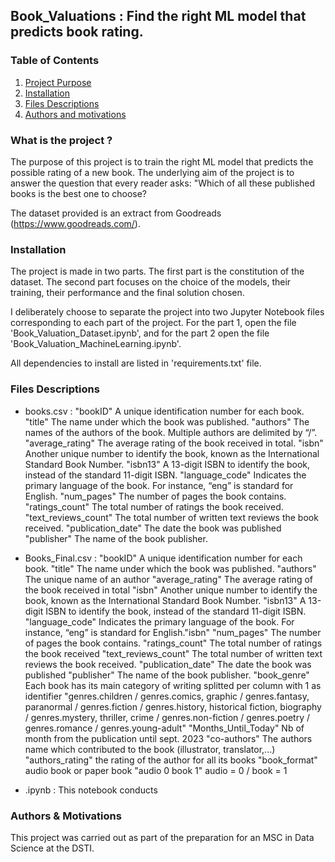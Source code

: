## Book_Valuations : Find the right ML model that predicts book rating.


### Table of Contents

1. [Project Purpose](#projet)
2. [Installation](#install)
3. [Files Descriptions](#files)
4. [Authors and motivations](#authors)



### What is the project ? <a name="projet"></a>

The purpose of this project is to train the right ML model that predicts the possible rating of a new book. The underlying aim of the project is to answer the question that every reader asks: "Which of all these published books is the best one to choose? 

The dataset provided is an extract from Goodreads (https://www.goodreads.com/).

### Installation <a name="install"></a>

The project is made in two parts. The first part is the constitution of the dataset. The second part focuses on the choice of the models, their training, their performance and the final solution chosen.

I deliberately choose to separate the project into two Jupyter Notebook files corresponding to each part of the project. For the part 1, open the file 'Book_Valuation_Dataset.ipynb', and for the part 2 open the file 'Book_Valuation_MachineLearning.ipynb'.

All dependencies to install are listed in 'requirements.txt' file. 

### Files Descriptions <a name="files"></a>

 * books.csv : 
        "bookID" A unique identification number for each book.
        "title" The name under which the book was published.
        "authors" The names of the authors of the book. Multiple authors are delimited by “/”.
        "average_rating" The average rating of the book received in total.
        "isbn" Another unique number to identify the book, known as the International Standard Book Number.
        "isbn13" A 13-digit ISBN to identify the book, instead of the standard 11-digit ISBN.
        "language_code" Indicates the primary language of the book. For instance, “eng” is standard for English.
        "num_pages" The number of pages the book contains.
        "ratings_count" The total number of ratings the book received.
        "text_reviews_count" The total number of written text reviews the book received.
        "publication_date" The date the book was published
        "publisher" The name of the book publisher.
    
 * Books_Final.csv :
       "bookID" A unique identification number for each book.
       "title" The name under which the book was published.
       "authors" The unique name of an author
       "average_rating" The average rating of the book received in total
       "isbn" Another unique number to identify the book, known as the International Standard Book Number.
       "isbn13" A 13-digit ISBN to identify the book, instead of the standard 11-digit ISBN.
       "language_code" Indicates the primary language of the book. For instance, “eng” is standard for English."isbn" 
       "num_pages" The number of pages the book contains.
       "ratings_count" The total number of ratings the book received
       "text_reviews_count" The total number of written text reviews the book received.
       "publication_date" The date the book was published
       "publisher" The name of the book publisher.
       "book_genre" Each book has its main category of writing splitted per column with 1 as identifier
       "genres.children / genres.comics, graphic / genres.fantasy, paranormal / genres.fiction /
       genres.history, historical fiction, biography / genres.mystery, thriller, crime /
       genres.non-fiction / genres.poetry / genres.romance / genres.young-adult"
       "Months_Until_Today" Nb of month from the publication until sept. 2023
       "co-authors" The authors name which contributed to the book (illustrator, translator,...)
       "authors_rating"  the rating of the author for all its books
       "book_format" audio book or paper book
       "audio 0 book 1" audio = 0 / book = 1

 * .ipynb : 
        This notebook conducts 

### Authors & Motivations <a name="authors"></a>

This project was carried out as part of the preparation for an MSC in Data Science at the DSTI.
